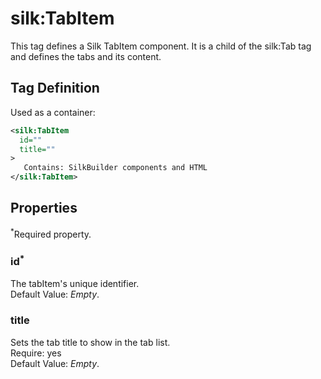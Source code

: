 # silk:TabItem
This tag defines a Silk TabItem component. It is a child of the silk:Tab tag and defines the tabs and its content.

## Tag Definition
Used as a container:
```xml
<silk:TabItem
  id=""
  title=""
>
   Contains: SilkBuilder components and HTML
</silk:TabItem>
```

## Properties 
<sup>*</sup>Required property.
### id<sup>*</sup>
The tabItem's unique identifier.<br>Default Value: *Empty*.
### title
Sets the tab title to show in the tab list.<br>Require: yes<br>Default Value: *Empty*.
